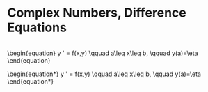 # Complex Numbers, Difference Equations

```{tableofcontents}
```

\begin{equation} 
y ' = f(x,y) \qquad a\leq x\leq b, \qquad y(a)=\eta 
\end{equation}

\begin{equation*} 
y ' = f(x,y) \qquad a\leq x\leq b, \qquad y(a)=\eta 
\end{equation*}